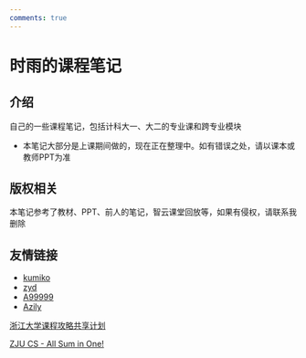 ```yaml
---
comments: true
---
```


# 时雨的课程笔记

## 介绍
自己的一些课程笔记，包括计科大一、大二的专业课和跨专业模块

- 本笔记大部分是上课期间做的，现在正在整理中。如有错误之处，请以课本或教师PPT为准


## 版权相关

本笔记参考了教材、PPT、前人的笔记，智云课堂回放等，如果有侵权，请联系我删除

## 友情链接

- [kumiko](https://kumikosjtu.github.io/)
- [zyd](https://blog.csdn.net/The_OIer)
- [A99999](https://blog.jerryhzy.top/about/)
- [Azily](https://aziily.github.io/)

[浙江大学课程攻略共享计划](https://github.com/QSCTech/zju-icicles)

[ZJU CS - All Sum in One!](https://isshikihugh.github.io/zju-cs-asio/)

































